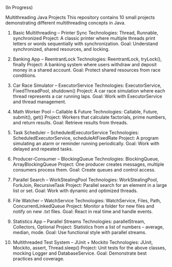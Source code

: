 (In Progress)

Multithreading Java Projects
This repository contains 10 small projects demonstrating different multithreading concepts in Java.

1. Basic Multithreading – Printer Sync
Technologies: Thread, Runnable, synchronized
Project: A classic printer where multiple threads print letters or words sequentially with synchronization.
Goal: Understand synchronized, shared resources, and locking.

2. Banking App – ReentrantLock
Technologies: ReentrantLock, tryLock(), finally
Project: A banking system where users withdraw and deposit money in a shared account.
Goal: Protect shared resources from race conditions.

3. Car Race Simulator – ExecutorService
Technologies: ExecutorService, FixedThreadPool, shutdown()
Project: A car race simulation where each thread represents a car running laps.
Goal: Work with ExecutorService and thread management.

4. Math Worker Pool – Callable & Future
Technologies: Callable, Future, submit(), get()
Project: Workers that calculate factorials, prime numbers, and return results.
Goal: Retrieve results from threads.

5. Task Scheduler – ScheduledExecutorService
Technologies: ScheduledExecutorService, scheduleAtFixedRate
Project: A program simulating an alarm or reminder running periodically.
Goal: Work with delayed and repeated tasks.

6. Producer-Consumer – BlockingQueue
Technologies: BlockingQueue, ArrayBlockingQueue
Project: One producer creates messages, multiple consumers process them.
Goal: Create queues and control access.

7. Parallel Search – WorkStealingPool
Technologies: WorkStealingPool, ForkJoin, RecursiveTask
Project: Parallel search for an element in a large list or set.
Goal: Work with dynamic and optimized threads.

8. File Watcher – WatchService
Technologies: WatchService, Files, Path, ConcurrentLinkedQueue
Project: Monitor a folder for new files and notify on new .txt files.
Goal: React in real time and handle events.

9. Statistics App – Parallel Streams
Technologies: parallelStream, Collectors, Optional
Project: Statistics from a list of numbers – average, median, mode.
Goal: Use functional style with parallel streams.

10. Multithreaded Test System – JUnit + Mockito
Technologies: JUnit, Mockito, assert, Thread.sleep()
Project: Unit tests for the above classes, mocking Logger and DatabaseService.
Goal: Demonstrate best practices and coverage.
